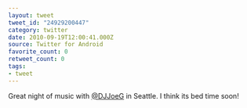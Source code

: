 ```yaml
---
layout: tweet
tweet_id: "24929200447"
category: twitter
date: 2010-09-19T12:00:41.000Z
source: Twitter for Android
favorite_count: 0
retweet_count: 0
tags:
- tweet
---
```


Great night of music with [@DJJoeG](https://twitter.com/@DJJoeG) in Seattle. I think its bed time soon!

